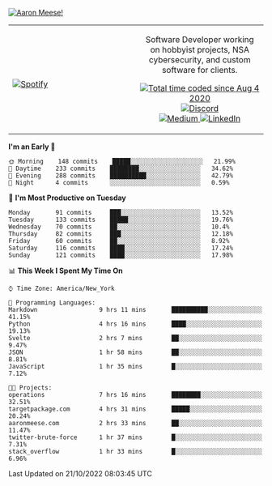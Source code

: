 [![Aaron Meese!](https://user-images.githubusercontent.com/17814535/88975338-a2aabf00-d27f-11ea-963f-8a19608716b4.png)](https://github.com/ajmeese7/readme-ascii "README ASCII")

<!-- Modified from project here: https://github.com/novatorem/novatorem -->
<table width="100%">
  <tr>
  <td width="50%">

&nbsp; <br> [![Spotify](https://ajmeese7.vercel.app/api/spotify)](https://open.spotify.com/user/ajmeese)

  </td>
  <td width="50%">
    <p align="center">
    Software Developer working on hobbyist projects, NSA cybersecurity, and custom software for clients.
    </p>
    <p align="center">
      <a href="https://wakatime.com/@f726891d-3b02-46cd-9b60-e8c59f9e2b14">
        <img src="https://wakatime.com/badge/user/f726891d-3b02-46cd-9b60-e8c59f9e2b14.svg" alt="Total time coded since Aug 4 2020" title="WakaTime" />
      </a>
      <a href="http://link.aaronmeese.com/discord">
        <img src="https://img.shields.io/badge/discord-ajmeese7%234835-369?style=flat-square&logo=discord&logoColor=white&color=purple" alt="Discord" title="Discord">
      </a>
      <br />
      <a href="https://link.aaronmeese.com/medium">
        <img src="https://img.shields.io/badge/medium-ajmeese7-1DB954?style=flat-square&logo=medium&logoColor=white" alt="Medium" title="Medium">
      </a>
      <a href="https://link.aaronmeese.com/linkedin">
        <img src="https://img.shields.io/badge/linkedIn-aaronmeese-1DB954?style=flat-square&logo=linkedin&logoColor=white&color=blue" alt="LinkedIn" title="LinkedIn">
      </a>
    </p>
  </td>

</table>

[//]: <> (The `&nbsp;` is to have Aphelion take up more space)

<!--START_SECTION:waka-->
**I'm an Early 🐤** 

```text
🌞 Morning    148 commits    █████░░░░░░░░░░░░░░░░░░░░   21.99% 
🌆 Daytime    233 commits    ████████░░░░░░░░░░░░░░░░░   34.62% 
🌃 Evening    288 commits    ██████████░░░░░░░░░░░░░░░   42.79% 
🌙 Night      4 commits      ░░░░░░░░░░░░░░░░░░░░░░░░░   0.59%

```
📅 **I'm Most Productive on Tuesday** 

```text
Monday       91 commits     ███░░░░░░░░░░░░░░░░░░░░░░   13.52% 
Tuesday      133 commits    █████░░░░░░░░░░░░░░░░░░░░   19.76% 
Wednesday    70 commits     ██░░░░░░░░░░░░░░░░░░░░░░░   10.4% 
Thursday     82 commits     ███░░░░░░░░░░░░░░░░░░░░░░   12.18% 
Friday       60 commits     ██░░░░░░░░░░░░░░░░░░░░░░░   8.92% 
Saturday     116 commits    ████░░░░░░░░░░░░░░░░░░░░░   17.24% 
Sunday       121 commits    ████░░░░░░░░░░░░░░░░░░░░░   17.98%

```


📊 **This Week I Spent My Time On** 

```text
⌚︎ Time Zone: America/New_York

💬 Programming Languages: 
Markdown                 9 hrs 11 mins       ██████████░░░░░░░░░░░░░░░   41.15% 
Python                   4 hrs 16 mins       ████░░░░░░░░░░░░░░░░░░░░░   19.13% 
Svelte                   2 hrs 7 mins        ██░░░░░░░░░░░░░░░░░░░░░░░   9.47% 
JSON                     1 hr 58 mins        ██░░░░░░░░░░░░░░░░░░░░░░░   8.81% 
JavaScript               1 hr 35 mins        █░░░░░░░░░░░░░░░░░░░░░░░░   7.12%

🐱‍💻 Projects: 
operations               7 hrs 16 mins       ████████░░░░░░░░░░░░░░░░░   32.51% 
targetpackage.com        4 hrs 31 mins       █████░░░░░░░░░░░░░░░░░░░░   20.24% 
aaronmeese.com           2 hrs 33 mins       ██░░░░░░░░░░░░░░░░░░░░░░░   11.47% 
twitter-brute-force      1 hr 37 mins        █░░░░░░░░░░░░░░░░░░░░░░░░   7.31% 
stack_overflow           1 hr 33 mins        █░░░░░░░░░░░░░░░░░░░░░░░░   6.96%

```


 Last Updated on 21/10/2022 08:03:45 UTC
<!--END_SECTION:waka-->
